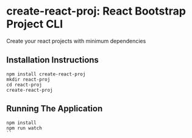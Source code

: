# create-react-proj: React Bootstrap Project CLI
Create your react projects with minimum dependencies

## Installation Instructions

```
npm install create-react-proj
mkdir react-proj
cd react-proj
create-react-proj
```

## Running The Application

```
npm install
npm run watch
``  

